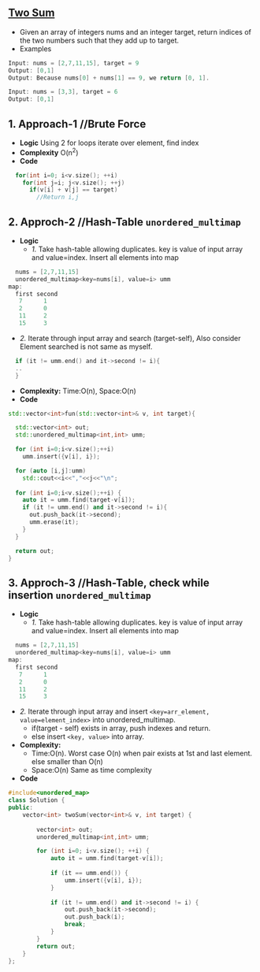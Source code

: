 ## [Two Sum](https://leetcode.com/problems/two-sum/solution/)
- Given an array of integers nums and an integer target, return indices of the two numbers such that they add up to target.
- Examples
```c++
Input: nums = [2,7,11,15], target = 9
Output: [0,1]
Output: Because nums[0] + nums[1] == 9, we return [0, 1].

Input: nums = [3,3], target = 6
Output: [0,1]
```

## 1. Approach-1  //Brute Force
- **Logic** Using 2 for loops iterate over element, find index
- **Complexity**  O(n<sup>2</sup>)
- **Code**
```c++
  for(int i=0; i<v.size(); ++i)
    for(int j=i; j<v.size(); ++j)
      if(v[i] + v[j] == target)
        //Return i,j
```

## 2. Approch-2   //Hash-Table    `unordered_multimap`
- **Logic** 
  - *1.* Take hash-table allowing duplicates. key is value of input array and value=index. Insert all elements into map
```c
  nums = [2,7,11,15]
  unordered_multimap<key=nums[i], value=i> umm
map:
  first second 
   7      1
   2      0
   11     2
   15     3
```
  - *2.* Iterate through input array and search (target-self), Also consider Element searched is not same as myself.
```c
  if (it != umm.end() and it->second != i){
  ..
  }
```
- **Complexity:** Time:O(n), Space:O(n)
- **Code**
```c++
std::vector<int>fun(std::vector<int>& v, int target){

  std::vector<int> out;
  std::unordered_multimap<int,int> umm;

  for (int i=0;i<v.size();++i)
    umm.insert({v[i], i});

  for (auto [i,j]:umm)
    std::cout<<i<<","<<j<<"\n";
    
  for (int i=0;i<v.size();++i) {
    auto it = umm.find(target-v[i]);
    if (it != umm.end() and it->second != i){
      out.push_back(it->second);
      umm.erase(it);
    }
  }

  return out;
}
```

## 3. Approch-3   //Hash-Table, check while insertion    `unordered_multimap`
- **Logic** 
  - *1.* Take hash-table allowing duplicates. key is value of input array and value=index. Insert all elements into map
```c
  nums = [2,7,11,15]
  unordered_multimap<key=nums[i], value=i> umm
map:
  first second 
   7      1
   2      0
   11     2
   15     3
```
  - *2.* Iterate through input array and insert `<key=arr_element, value=element_index>` into unordered_multimap.
    - if(target - self) exists in array, push indexes and return.
    - else insert `<key, value>` into array.
- **Complexity:** 
  - Time:O(n). Worst case O(n) when pair exists at 1st and last element. else smaller than O(n)
  - Space:O(n) Same as time complexity
- **Code**
```c++
#include<unordered_map>
class Solution {
public:
    vector<int> twoSum(vector<int>& v, int target) {
        
        vector<int> out;
        unordered_multimap<int,int> umm;

        for (int i=0; i<v.size(); ++i) {
            auto it = umm.find(target-v[i]);
            
            if (it == umm.end()) {
                umm.insert({v[i], i});
            }
      
            if (it != umm.end() and it->second != i) {
                out.push_back(it->second);
                out.push_back(i);
                break;
            }
        }
        return out;  
    } 
};
```
